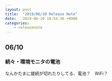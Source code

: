 ```yaml
---
layout: post
title:  "2019/06/10 Release Note"
date:   2019-06-10 18:54:36 +0900
categories:
	- releasenote
---
```

## 06/10

### 続々・環境モニタの電池

なんかたまに接続が切れたりしてる、電池？　WiFi？



